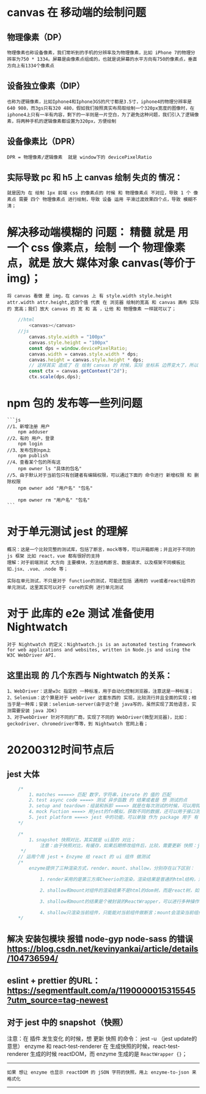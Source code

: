 # canvas 在 移动端的绘制问题

## 物理像素（DP）
    物理像素也称设备像素，我们常听到的手机的分辨率及为物理像素，比如 iPhone 7的物理分辨率为750 * 1334。屏幕是由像素点组成的，也就是说屏幕的水平方向有750的像素点，垂直方向上有1334个像素点

## 设备独立像素（DIP）
    也称为逻辑像素，比如Iphone4和Iphone3GS的尺寸都是3.5寸，iphone4的物理分辨率是640 980，而3gs只有320 480，假如我们按照真实布局取绘制一个320px宽度的图像时，在iphone4上只有一半有内容，剩下的一半则是一片空白，为了避免这种问题，我们引入了逻辑像素，将两种手机的逻辑像素都设置为320px，方便绘制

## 设备像素比（DPR）
    DPR = 物理像素/逻辑像素  就是 window下的 devicePixelRatio

## 实际导致 pc 和 h5 上 canvas 绘制 失贞的 情况：
    就是因为 在 绘制 1px 前端 css 的像素点的 时候 和 物理像素点 不对应，导致 1 个 像素点 需要 四个 物理像素点 进行绘制，导致 设备 运用 平滑过渡效果四个点，导致 模糊不清；

# 解决移动端模糊的 问题： 精髓 就是 用 一个 css 像素点，绘制 一个 物理像素 点，就是 放大 媒体对象 canvas(等价于img)；
    将 canvas 看做 是 img，在 canvas 上 有 style.width style.height attr.width attr.height,这四个值 代表 在 浏览器 绘制的宽高 和 canvas 画布 实际 的 宽高；我们 放大 canvas 的 宽 和 高 ，让他 和 物理像素 一样就可以了；

```js
    //html 
        <canvas></canvas>
    //js
        canvas.style.width = "100px"
        canvas.style.height = "100px"
        const dps = window.devicePixelRatio;
        canvas.width = canvas.style.width * dps;
        canvas.height = canvas.style.height * dps;
        // 这样其实 造成了 在 绘制 canvas 的 时候，实际 坐标系 边界变大了，所以 需要 放大 坐标系,让 坐标系的 边界点 (最大的 x，y) 不变
        const ctx = canvas.getContext("2d");
        ctx.scale(dps,dps);
```


# npm 包的 发布等一些列问题
    ```js
    //1、新增注册 用户
        npm adduser
    //2、有的 用户，登录
        npm login
    //3、发布包到npm上
        npm publish 
    //4、查看某个包的所有这
        npm owner ls "具体的包名"
    //5、由于默认对于当前包只有创建者有编辑权限，可以通过下面的 命令进行 新增权限 和 删除权限
        npm owner add "用户名" "包名"

        npm owner rm "用户名" "包名"
    ```
    
# 对于单元测试 jest 的理解
    概况：这是一个比较完整的测试库，包括了断言，mock等等，可以开箱即用；并且对于不同的 js 框架 比如 react，vue 都有很好的支持
    理解：对于前端测试 大方向 主要模块，方法结构断言、数据请求、以及框架不同模板比如.jsx、.vue、.node 等；

    实际在单元测试，不只是对于 function的测试，可能还包括 通用的 vue或者react组件的单元测试，这里其实可以对于 core的实例 进行单元测试

# 对于 此库的 e2e 测试 准备使用 Nightwatch
    对于 Nightwatch 的定义：Nightwatch.js is an automated testing framework for web applications and websites, written in Node.js and using the W3C WebDriver API.

## 这里出现 的 几个东西与 Nightwatch 的关系：
    1、WebDriver：这是w3c 指定的 一种标准，用于自动化控制浏览器，注意这是一种标准；
    2、Selenium：这个算是对于 webDriver 这套东西的 实现，比较流行并且全面的实现；相当于是一种库；安装：selenium-server(由于这个是 java写的，虽然实现了其他语言，实测需要安装 java JDK)
    3、对于webDriver 针对不同的厂商，实现了不同的 WebDriver(微型浏览器)，比如：geckodriver、chromedriver等等，到 Nightwatch 官网上看；



# 20200312时间节点后

## jest 大体
```js
    /* 
        1、matches =====> 匹配 数字，字符串，iterate 的 值的 匹配
        2、test async code ====> 测试 异步函数 的 结果或者是 想 测试的点
        3、setup and teardown：组装和拆卸 ====> 就是在每次测试的时候，可以用钩子一样的东西，写一次数据多次用beforeEach,afterEach
        4、mock Fuction ====> 用jest的fn模拟，获取不同的数据，还可以用于接口测试
        5、jest platform ====> jest 中的功能，可以单独 作为 package 用于 有 特征的功能；
    */
```
```js
    /* 
        1、snapshot 快照对比，其实就是 ui层的 对比；
            注意：由于快照对比，有缓存，如果后期修改组件后，比较，需要更新 快照：jest --updateSnapshot
     */
    // 运用个用 jest + Enzyme 给 react 的 ui 组件 做测试
    /* 
        enzyme提供了三种渲染方式，render、mount、shallow，分别存在以下区别：

            1、render采用的是第三方库Cheerio的渲染，渲染结果是普通的html结构，对于snapshot使用render比较合适。

            2、shallow和mount对组件的渲染结果不是html的dom树，而是react树，如果你chrome装了react devtool插件，他的渲染结果就是react devtool tab下查看的组件结构，而render函数的结果是element tab下查看的结果。

            3、shallow和mount的结果是个被封装的ReactWrapper，可以进行多种操作，譬如find()、parents()、children()等选择器进行元素查找；state()、props()进行数据查找，setState()、setprops()操作数据；simulate()模拟事件触发。

            4、shallow只渲染当前组件，只能能对当前组件做断言；mount会渲染当前组件以及所有子组件，对所有子组件也可以做上述操作。一般交互测试都会关心到子组件，我使用的都是mount。但是mount耗时更长，内存啥的也都占用的更多，如果没必要操作和断言子组件，可以使用shallow。
    */
```
## 解决 安装包模块 报错 node-gyp node-sass 的错误 https://blog.csdn.net/kevinyankai/article/details/104736594/

## eslint + prettier 的URL： https://segmentfault.com/a/1190000015315545?utm_source=tag-newest

## 对于 jest 中的 snapshot（快照）
注意：在 插件 发生变化 的时候，想 更新 快照 的命令： jest -u  （jest update的意思）
enzyme 和 react-test-renderer 在 生成快照的时候，react-test-renderer 生成的时候 reactDOM，而 enzyme 生成的是 `ReactWrapper {}`；
********
    如果 想让 enzyme 也显示 reactDOM 的 jSON 字符的快照，用上 enzyme-to-json 来 格式化
********




